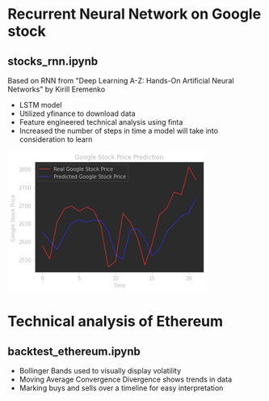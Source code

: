 # Recurrent Neural Network on Google stock
## stocks_rnn.ipynb

Based on RNN from "Deep Learning A-Z: Hands-On Artificial Neural Networks" by Kirill Eremenko

- LSTM model
- Utilized yfinance to download data
- Feature engineered technical analysis using finta 
- Increased the number of steps in time a model will take into consideration to learn

![img.png](img.png)

# Technical analysis of Ethereum
## backtest_ethereum.ipynb
- Bollinger Bands used to visually display volatility
- Moving Average Convergence Divergence shows trends in data
- Marking buys and sells over a timeline for easy interpretation